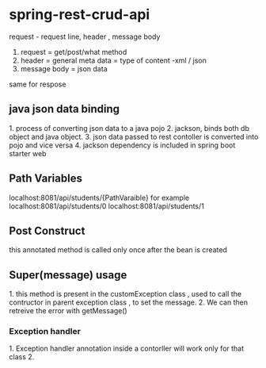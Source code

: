 # spring-rest-crud-api
request - request line, header , message body
1. request = get/post/what method
2. header = general meta data = type of content -xml / json
3. message body = json data 

same for respose
 
<h2>java json data binding </h2>
1. process of converting json data to a java pojo
2. jackson, binds both db object and java object.
3. json data passed to rest contoller is converted into pojo and vice versa
4. jackson dependency is included in spring boot starter web

<h2>Path Variables</h2>
localhost:8081/api/students/{PathVaraible}
for example
    localhost:8081/api/students/0
    localhost:8081/api/students/1

<h2>Post Construct</h2>
this annotated method is called only once after the bean is created

<h2>Super(message) usage</h2>
1. this method is present in the customException class , used to call the contructor in parent
exception class , to set the message. 
2. We can then retreive the error with getMessage()

<h3>Exception handler</h3>
1. Exception handler annotation inside a contorller will work only for that class
2. 